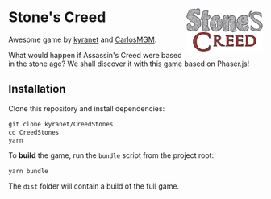 # Stone's Creed <img src="https://github.com/kyranet/CreedStones/blob/master/dist/images/StonesCreed.png?raw=true" align="right" width="30%">

Awesome game by
[kyranet](https://github.com/kyranet) and [CarlosMGM](https://github.com/CarlosMGM).

What would happen if Assassin's Creed were based in the stone age?
We shall discover it with this game based on Phaser.js!

## Installation

Clone this repository and install dependencies:

```
git clone kyranet/CreedStones
cd CreedStones
yarn
```

To **build** the game, run the `bundle` script from the project root:

```
yarn bundle
```

The `dist` folder will contain a build of the full game.
